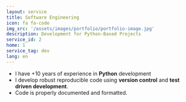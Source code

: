 ```yaml
---
layout: service
title: Software Engineering
icon: fa fa-code
img_src: '/assets/images/portfolio/portfolio-image.jpg'
description: Development for Python-Based Projects
service_id: 2
home: 1
service_tag: dev
lang: en
---
```



* I have +10 years of experience in **Python** development
* I develop robust reproducible code using **version control** and **test driven development**.
* Code is properly documented and formatted.
